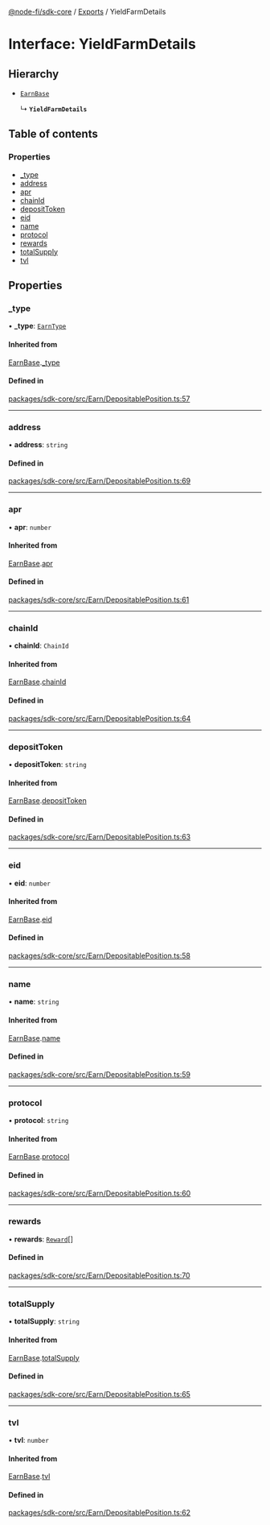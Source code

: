 [@node-fi/sdk-core](../README.md) / [Exports](../modules.md) / YieldFarmDetails

# Interface: YieldFarmDetails

## Hierarchy

- [`EarnBase`](EarnBase.md)

  ↳ **`YieldFarmDetails`**

## Table of contents

### Properties

- [\_type](YieldFarmDetails.md#_type)
- [address](YieldFarmDetails.md#address)
- [apr](YieldFarmDetails.md#apr)
- [chainId](YieldFarmDetails.md#chainid)
- [depositToken](YieldFarmDetails.md#deposittoken)
- [eid](YieldFarmDetails.md#eid)
- [name](YieldFarmDetails.md#name)
- [protocol](YieldFarmDetails.md#protocol)
- [rewards](YieldFarmDetails.md#rewards)
- [totalSupply](YieldFarmDetails.md#totalsupply)
- [tvl](YieldFarmDetails.md#tvl)

## Properties

### \_type

• **\_type**: [`EarnType`](../modules.md#earntype)

#### Inherited from

[EarnBase](EarnBase.md).[_type](EarnBase.md#_type)

#### Defined in

[packages/sdk-core/src/Earn/DepositablePosition.ts:57](https://github.com/Node-Fi/sdk/blob/eb73fa4/packages/sdk-core/src/Earn/DepositablePosition.ts#L57)

___

### address

• **address**: `string`

#### Defined in

[packages/sdk-core/src/Earn/DepositablePosition.ts:69](https://github.com/Node-Fi/sdk/blob/eb73fa4/packages/sdk-core/src/Earn/DepositablePosition.ts#L69)

___

### apr

• **apr**: `number`

#### Inherited from

[EarnBase](EarnBase.md).[apr](EarnBase.md#apr)

#### Defined in

[packages/sdk-core/src/Earn/DepositablePosition.ts:61](https://github.com/Node-Fi/sdk/blob/eb73fa4/packages/sdk-core/src/Earn/DepositablePosition.ts#L61)

___

### chainId

• **chainId**: `ChainId`

#### Inherited from

[EarnBase](EarnBase.md).[chainId](EarnBase.md#chainid)

#### Defined in

[packages/sdk-core/src/Earn/DepositablePosition.ts:64](https://github.com/Node-Fi/sdk/blob/eb73fa4/packages/sdk-core/src/Earn/DepositablePosition.ts#L64)

___

### depositToken

• **depositToken**: `string`

#### Inherited from

[EarnBase](EarnBase.md).[depositToken](EarnBase.md#deposittoken)

#### Defined in

[packages/sdk-core/src/Earn/DepositablePosition.ts:63](https://github.com/Node-Fi/sdk/blob/eb73fa4/packages/sdk-core/src/Earn/DepositablePosition.ts#L63)

___

### eid

• **eid**: `number`

#### Inherited from

[EarnBase](EarnBase.md).[eid](EarnBase.md#eid)

#### Defined in

[packages/sdk-core/src/Earn/DepositablePosition.ts:58](https://github.com/Node-Fi/sdk/blob/eb73fa4/packages/sdk-core/src/Earn/DepositablePosition.ts#L58)

___

### name

• **name**: `string`

#### Inherited from

[EarnBase](EarnBase.md).[name](EarnBase.md#name)

#### Defined in

[packages/sdk-core/src/Earn/DepositablePosition.ts:59](https://github.com/Node-Fi/sdk/blob/eb73fa4/packages/sdk-core/src/Earn/DepositablePosition.ts#L59)

___

### protocol

• **protocol**: `string`

#### Inherited from

[EarnBase](EarnBase.md).[protocol](EarnBase.md#protocol)

#### Defined in

[packages/sdk-core/src/Earn/DepositablePosition.ts:60](https://github.com/Node-Fi/sdk/blob/eb73fa4/packages/sdk-core/src/Earn/DepositablePosition.ts#L60)

___

### rewards

• **rewards**: [`Reward`](Reward.md)[]

#### Defined in

[packages/sdk-core/src/Earn/DepositablePosition.ts:70](https://github.com/Node-Fi/sdk/blob/eb73fa4/packages/sdk-core/src/Earn/DepositablePosition.ts#L70)

___

### totalSupply

• **totalSupply**: `string`

#### Inherited from

[EarnBase](EarnBase.md).[totalSupply](EarnBase.md#totalsupply)

#### Defined in

[packages/sdk-core/src/Earn/DepositablePosition.ts:65](https://github.com/Node-Fi/sdk/blob/eb73fa4/packages/sdk-core/src/Earn/DepositablePosition.ts#L65)

___

### tvl

• **tvl**: `number`

#### Inherited from

[EarnBase](EarnBase.md).[tvl](EarnBase.md#tvl)

#### Defined in

[packages/sdk-core/src/Earn/DepositablePosition.ts:62](https://github.com/Node-Fi/sdk/blob/eb73fa4/packages/sdk-core/src/Earn/DepositablePosition.ts#L62)
